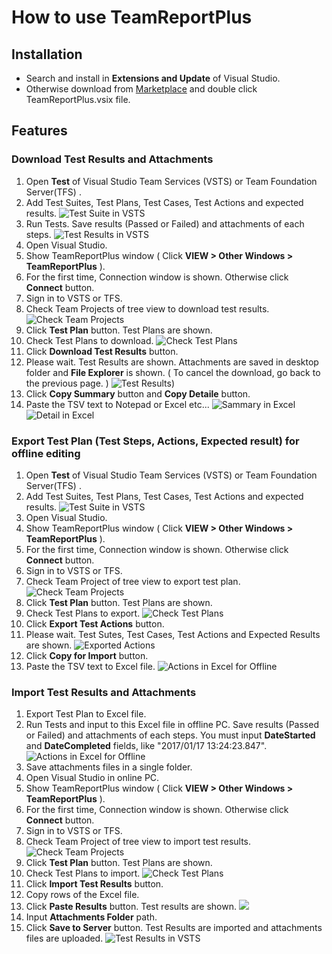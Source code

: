 # How to use TeamReportPlus

## Installation
- Search and install in **Extensions and Update** of Visual Studio.
- Otherwise download from [Marketplace](https://marketplace.visualstudio.com/items?itemName=SHIN-ICHIKOGA.TeamReportPlus) and double click TeamReportPlus.vsix file.

## Features
### Download Test Results and Attachments
1. Open **Test** of Visual Studio Team Services (VSTS) or Team Foundation Server(TFS) . 
1. Add Test Suites, Test Plans, Test Cases, Test Actions and expected results.
![Test Suite in VSTS](images/image1-TestSuiteVSTS.png)
1. Run Tests. Save results (Passed or Failed) and attachments of each steps.
![Test Results in VSTS](images/image2-ResultsVSTS.png)
1. Open Visual Studio.
1. Show TeamReportPlus window ( Click **VIEW > Other Windows > TeamReportPlus**  ).
1. For the first time, Connection window is shown. Otherwise click **Connect** button.
1. Sign in to VSTS or TFS.
1. Check Team Projects of tree view to download test results.
![Check Team Projects](images/image3-TeamReportPlusVS.png)
1. Click **Test Plan** button. Test Plans are  shown.
1. Check Test Plans to download.
![Check Test Plans](images/image4-TestPlansVS.png)
1. Click **Download Test Results** button. 
1. Please wait. Test Results are shown.  Attachments are saved in desktop folder and **File Explorer** is shown. ( To cancel the download, go back to the previous page. )
![Test Results)](images/image5-TestResultsVS.png)
1. Click **Copy Summary** button and **Copy Detaile** button. 
1. Paste the TSV text  to Notepad or Excel etc...
![Sammary in Excel](images/image6-TestResultsSammaryExcel.png)
![Detail in Excel](images/image7-TestResultsDetailExcel.png)

### Export Test Plan (Test Steps, Actions, Expected result) for offline editing
1. Open **Test** of Visual Studio Team Services (VSTS) or Team Foundation Server(TFS) .
1. Add Test Suites, Test Plans, Test Cases, Test Actions and expected results.
![Test Suite in VSTS](images/image1-TestSuiteVSTS.png)
1. Open Visual Studio.
1. Show TeamReportPlus window ( Click **VIEW > Other Windows > TeamReportPlus**  ).
1. For the first time, Connection window is shown. Otherwise click **Connect** button.
1. Sign in to VSTS or TFS.
1. Check Team Project of tree view to export test plan.
![Check Team Projects](images/image3-TeamReportPlusVS.png)
1. Click **Test Plan** button. Test Plans are  shown.
1. Check Test Plans to export.
![Check Test Plans](images/image4-TestPlansVS.png)
1. Click **Export Test Actions** button. 
1. Please wait. Test Sutes, Test Cases, Test Actions and Expected Results are shown. 
![Exported Actions](images/image8-ExportActionsVS.png)
1. Click **Copy for Import** button.
1. Paste the TSV text to Excel file.
![Actions in Excel for Offline](images/image9-offileExcel.png)

### Import Test Results and Attachments 
1. Export Test Plan to Excel file.
1. Run Tests and input to this Excel file in offline PC. 
Save results (Passed or Failed) and attachments of each steps. 
You must input **DateStarted** and **DateCompleted** fields, like "2017/01/17 13:24:23.847".
![Actions in Excel for Offline](images/image9-offileExcel.png)
1. Save attachments files in a single folder.
1. Open Visual Studio in online PC.
1. Show TeamReportPlus window ( Click **VIEW > Other Windows > TeamReportPlus**  ).
1. For the first time, Connection window is shown. Otherwise click **Connect** button.
1. Sign in to VSTS or TFS.
1. Check Team Project of tree view to import test results.
![Check Team Projects](images/image3-TeamReportPlusVS.png)
1. Click **Test Plan** button. Test Plans are  shown.
1. Check Test Plans to import.
![Check Test Plans](images/image4-TestPlansVS.png)
1. Click **Import Test Results** button.
1. Copy rows of the Excel file.
1. Click **Paste Results** button. Test results are shown.
![](images/image10-ImportResultsVS.png)
1. Input **Attachments Folder**  path.
1. Click **Save to Server** button. Test Results are imported and attachments files are uploaded.
![Test Results in VSTS](images/image2-ResultsVSTS.png)

